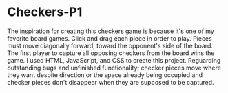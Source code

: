 # Checkers-P1
The inspiration for creating this checkers game is because it's one of my favorite board games. Click and drag each piece in order to play. Pieces must move diagonally forward, toward the opponent's side of the board. The first player to capture all opposing checkers from the board wins the game. I used HTML, JavaScript, and CSS to create this project. Reguarding outstanding bugs and unfinished functionality; checker pieces move where they want despite direction or the space already being occupied and checker pieces don't disappear when they are supposed to be captured. 